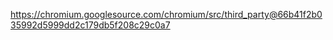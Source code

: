 https://chromium.googlesource.com/chromium/src/third_party@66b41f2b035992d5999dd2c179db5f208c29c0a7
